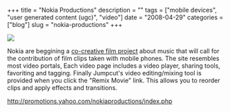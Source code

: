 +++
title = "Nokia Productions"
description = ""
tags = ["mobile devices", "user generated content (ugc)", "video"]
date = "2008-04-29"
categories = ["blog"]
slug = "nokia-productions"
+++



  <div class="notebook-screenshot"><a href="http://promotions.yahoo.com/nokiaproductions/index.php"><img src="http://media.konigi.com/bluga/wt48170d815b593.jpg"/></a></div><p>Nokia are beggining a <a href="http://promotions.yahoo.com/nokiaproductions/index.php">co-creative film project</a> about music that will call for the contribution of film clips taken with mobile phones. The site resembles most video portals, Each video page includes a video player, sharing tools, favoriting and tagging. Finally Jumpcut's video editing/mixing tool is provided when you click the "Remix Movie" link. This allows you to reorder clips and apply effects and transitions.</p>
    
  <a href="http://promotions.yahoo.com/nokiaproductions/index.php">http://promotions.yahoo.com/nokiaproductions/index.php</a>
